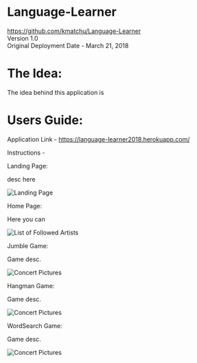 # Language-Learner

<https://github.com/kmatchu/Language-Learner> \
Version 1.0 \
Original Deployment Date - March 21, 2018

# The Idea:

The idea behind this application is

# Users Guide:

Application Link - <https://language-learner2018.herokuapp.com/>

Instructions -

Landing Page:

desc here

![Landing Page](css/PicofLoginScreenRM.png)


Home Page:

Here you can

![List of Followed Artists](/css/ArtistFollowRM.png)

Jumble Game:

Game desc.

![Concert Pictures](/css/ConcertRenderRM.png)

Hangman Game:

Game desc.

![Concert Pictures](/css/ConcertRenderRM.png)

WordSearch Game:

Game desc.

![Concert Pictures](/css/ConcertRenderRM.png)

